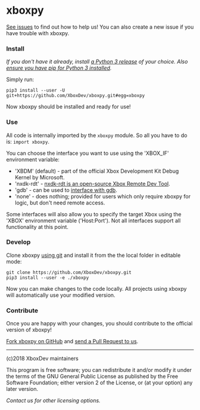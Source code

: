 # xboxpy

[See issues](https://github.com/XboxDev/xboxpy/issues) to find out how to help us!
You can also create a new issue if you have trouble with xboxpy.


### Install

*If you don't have it already, install [a Python 3 release](https://www.python.org/downloads/) of your choice.*
*Also [ensure you have pip for Python 3 installed](https://pip.pypa.io/en/stable/installing/).*

Simply run:

```
pip3 install --user -U git+https://github.com/XboxDev/xboxpy.git#egg=xboxpy
```

Now xboxpy should be installed and ready for use!


### Use

All code is internally imported by the `xboxpy` module.
So all you have to do is: `import xboxpy`.

You can choose the interface you want to use using the 'XBOX_IF' environment variable:

  * 'XBDM' (default) - part of the official Xbox Development Kit Debug Kernel by Microsoft.
  * 'nxdk-rdt' - [nxdk-rdt is an open-source Xbox Remote Dev Tool](https://github.com/XboxDev/nxdk-rdt).
  * 'gdb' - can be used to [interface with gdb](https://sourceware.org/gdb/onlinedocs/gdb/Python.html).
  * 'none' - does nothing; provided for users which only require xboxpy for logic, but don't need remote access.

Some interfaces will also allow you to specify the target Xbox using the 'XBOX' environment variable ('Host:Port').
Not all interfaces support all functionality at this point.


### Develop

Clone xboxpy [using git](https://git-scm.com/) and install it from the the local folder in editable mode:

```
git clone https://github.com/XboxDev/xboxpy.git
pip3 install --user -e ./xboxpy
```

Now you can make changes to the code locally.
All projects using xboxpy will automatically use your modified version.


### Contribute

Once you are happy with your changes, you should contribute to the official version of xboxpy!

[Fork xboxpy on GitHub](https://github.com/XboxDev/xboxpy) and [send a Pull Request to us](https://github.com/XboxDev/xboxpy/pulls).


---

(c)2018 XboxDev maintainers

This program is free software; you can redistribute it and/or modify
it under the terms of the GNU General Public License as published by
the Free Software Foundation; either version 2 of the License, or
(at your option) any later version.

*Contact us for other licensing options.*
